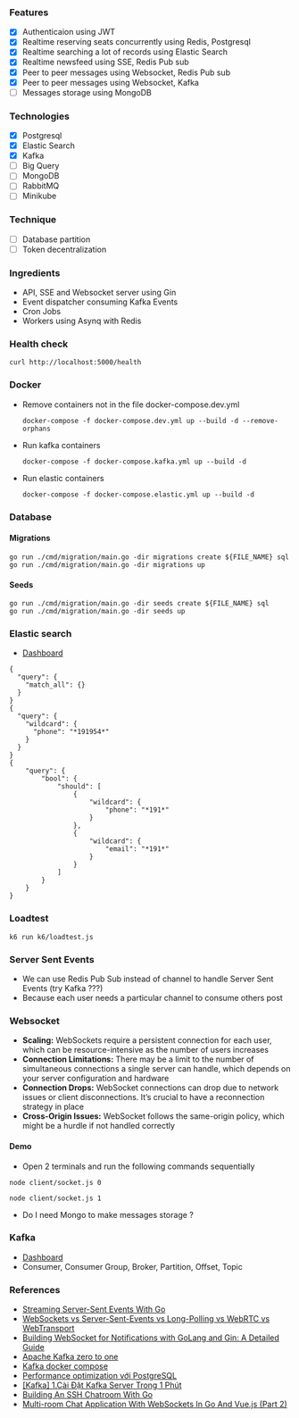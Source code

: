 ### Features
- [x] Authenticaion using JWT 
- [x] Realtime reserving seats concurrently using Redis, Postgresql
- [x] Realtime searching a lot of records using Elastic Search
- [x] Realtime newsfeed using SSE, Redis Pub sub
- [x] Peer to peer messages using Websocket, Redis Pub sub
- [x] Peer to peer messages using Websocket, Kafka
- [ ] Messages storage using MongoDB

### Technologies
- [x] Postgresql
- [x] Elastic Search
- [x] Kafka
- [ ] Big Query
- [ ] MongoDB
- [ ] RabbitMQ
- [ ] Minikube
### Technique
- [ ] Database partition
- [ ] Token decentralization
### Ingredients
- API, SSE and Websocket server using Gin
- Event dispatcher consuming Kafka Events
- Cron Jobs
- Workers using Asynq with Redis
### Health check
```
curl http://localhost:5000/health
```
### Docker
- Remove containers not in the file docker-compose.dev.yml
  ```
  docker-compose -f docker-compose.dev.yml up --build -d --remove-orphans 
  ```
- Run kafka containers
  ```
  docker-compose -f docker-compose.kafka.yml up --build -d
  ```
- Run elastic containers
  ```
  docker-compose -f docker-compose.elastic.yml up --build -d
  ```

### Database
#### Migrations
```
go run ./cmd/migration/main.go -dir migrations create ${FILE_NAME} sql
go run ./cmd/migration/main.go -dir migrations up
```
#### Seeds
```
go run ./cmd/migration/main.go -dir seeds create ${FILE_NAME} sql
go run ./cmd/migration/main.go -dir seeds up
```

### Elastic search
- [Dashboard](http://localhost:5601/)
```
{
  "query": {
    "match_all": {}
  }
}
{
  "query": {
    "wildcard": {
      "phone": "*191954*"
    }
  }
}
{
    "query": {
        "bool": {
            "should": [
                {
                    "wildcard": {
                        "phone": "*191*"
                    }
                },
                {
                    "wildcard": {
                        "email": "*191*"
                    }
                }
            ]
        }
    }
}
```
### Loadtest
```
k6 run k6/loadtest.js
```
### Server Sent Events
- We can use Redis Pub Sub instead of channel to handle Server Sent Events (try Kafka ???)
- Because each user needs a particular channel to consume others post
### Websocket
- **Scaling:** WebSockets require a persistent connection for each user, which can be resource-intensive as the number of users increases
- **Connection Limitations:** There may be a limit to the number of simultaneous connections a single server can handle, which depends on your server configuration and hardware
- **Connection Drops:** WebSocket connections can drop due to network issues or client disconnections. It’s crucial to have a reconnection strategy in place
- **Cross-Origin Issues:** WebSocket follows the same-origin policy, which might be a hurdle if not handled correctly

#### Demo
- Open 2 terminals and run the following commands sequentially
```
node client/socket.js 0
```

```
node client/socket.js 1
```
- Do I need Mongo to make messages storage ?
### Kafka
- [Dashboard](http://localhost:8080/)
- Consumer, Consumer Group, Broker, Partition, Offset, Topic

### References
- [Streaming Server-Sent Events With Go](https://pascalallen.medium.com/streaming-server-sent-events-with-go-8cc1f615d561)
- [WebSockets vs Server-Sent-Events vs Long-Polling vs WebRTC vs WebTransport](https://rxdb.info/articles/websockets-sse-polling-webrtc-webtransport.html)
- [Building WebSocket for Notifications with GoLang and Gin: A Detailed Guide](https://medium.com/@abhishekranjandev/building-a-production-grade-websocket-for-notifications-with-golang-and-gin-a-detailed-guide-5b676dcfbd5a)
- [Apache Kafka zero to one](https://viblo.asia/s/apache-kafka-tu-zero-den-one-aGK7jPbA5j2)
- [Kafka docker compose](https://medium.com/@tetianaokhotnik/docker-compose-for-kafka-single-broker-in-kraft-mode-kafka-ui-and-confluent-rest-proxy-7334da721d4c)
- [Performance optimization với PostgreSQL](https://viblo.asia/s/performance-optimization-voi-postgresql-OVlYq8oal8W)
- [[Kafka] 1.Cài Đặt Kafka Server Trong 1 Phút](https://viblo.asia/p/kafka-1cai-dat-kafka-server-trong-1-phut-38X4E63XJN2)
- [Building An SSH Chatroom With Go](https://medium.com/@alexfoleydevops/building-an-ssh-chatroom-with-go-6df65facd6cb)
- [Multi-room Chat Application With WebSockets In Go And Vue.js (Part 2)](https://www.whichdev.com/building-a-multi-room-chat-application-with-websockets-in-go-and-vue-js-part-2/)
